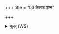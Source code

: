 +++
title = "03 कैलात पृश्न"

+++
<details><summary>मूलम् (WS)</summary>

कैलात पृश्न उपतृण्य बभ्रवा मे शृणुतासिता अलीकाः ।  
मा नः सख्युः काममपि ष्ठाता श्रावयाद्धो वीर्षे रभध्वम् ॥ ५ ॥
</details>